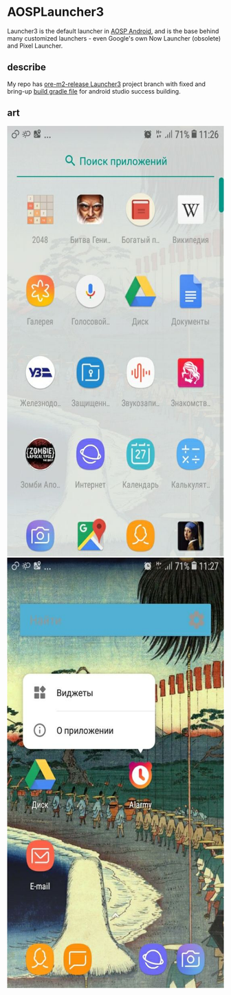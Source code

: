 # AOSPLauncher3

Launcher3 is the default launcher in [AOSP Android](https://android.googlesource.com/platform/packages/apps/Launcher3/), 
and is the base behind many customized launchers - even Google's own Now Launcher (obsolete) and Pixel Launcher. 

## describe 
My repo has [ore-m2-release ](https://android.googlesource.com/platform/packages/apps/Launcher3/+/oreo-m2-release) [Launcher3](https://android.googlesource.com/platform/packages/apps/Launcher3/) project branch 
with fixed and bring-up [build gradle file](https://github.com/SergeyBurlaka/AOSPLauncher3/blob/oreo-m2-release/build.gradle)  for android studio success building.

## art

<div class="center-block">
  
  <img src="https://github.com/SergeyBurlaka/AOSPLauncher3/blob/oreo-m2-release/art/photo5377854175276280538.jpg" height="1000" alt="Screenshot">
  
<img src="https://github.com/SergeyBurlaka/AOSPLauncher3/blob/oreo-m2-release/art/photo5377854175276280539.jpg" height="1000" alt="Screenshot"/>




